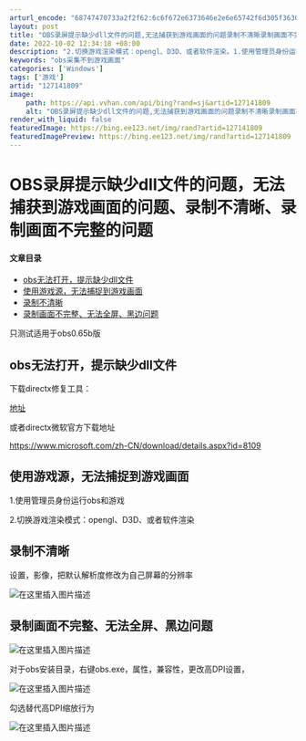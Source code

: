 ```yaml
---
arturl_encode: "68747470733a2f2f62:6c6f672e6373646e2e6e65742f6d305f36303335323530342f:61727469636c652f64657461696c732f313237313431383039"
layout: post
title: "OBS录屏提示缺少dll文件的问题,无法捕获到游戏画面的问题录制不清晰录制画面不完整的问题"
date: 2022-10-02 12:34:18 +08:00
description: "2.切换游戏渲染模式：opengl、D3D、或者软件渲染。1.使用管理员身份运行obs和游戏。使用游"
keywords: "obs采集不到游戏画面"
categories: ['Windows']
tags: ['游戏']
artid: "127141809"
image:
    path: https://api.vvhan.com/api/bing?rand=sj&artid=127141809
    alt: "OBS录屏提示缺少dll文件的问题,无法捕获到游戏画面的问题录制不清晰录制画面不完整的问题"
render_with_liquid: false
featuredImage: https://bing.ee123.net/img/rand?artid=127141809
featuredImagePreview: https://bing.ee123.net/img/rand?artid=127141809
---
```


# OBS录屏提示缺少dll文件的问题，无法捕获到游戏画面的问题、录制不清晰、录制画面不完整的问题

#### 文章目录

* [obs无法打开，提示缺少dll文件](#obsdll_2)
* [使用游戏源，无法捕捉到游戏画面](#_7)
* [录制不清晰](#_11)
* [录制画面不完整、无法全屏、黑边问题](#_14)

  

只测试适用于obs0.65b版

## obs无法打开，提示缺少dll文件

下载directx修复工具：
  
[地址](https://download.csdn.net/download/m0_60352504/86731560)
  
或者directx微软官方下载地址
  
<https://www.microsoft.com/zh-CN/download/details.aspx?id=8109>

## 使用游戏源，无法捕捉到游戏画面

1.使用管理员身份运行obs和游戏
  
2.切换游戏渲染模式：opengl、D3D、或者软件渲染

## 录制不清晰

设置，影像，把默认解析度修改为自己屏幕的分辨率
  
![在这里插入图片描述](https://i-blog.csdnimg.cn/blog_migrate/2a581abd5a0055cd49d40727767be3cf.png)

## 录制画面不完整、无法全屏、黑边问题

![在这里插入图片描述](https://i-blog.csdnimg.cn/blog_migrate/9186a47d07951f2d45b296ef2781d382.png)
  
对于obs安装目录，右键obs.exe，属性，兼容性，更改高DPI设置，
  
![在这里插入图片描述](https://i-blog.csdnimg.cn/blog_migrate/337938d10f38bfde23000336c2b6c4ce.png)
  
勾选替代高DPI缩放行为
  
![在这里插入图片描述](https://i-blog.csdnimg.cn/blog_migrate/2d9ffb29cff06d38878b2e9f751ceaa1.png)